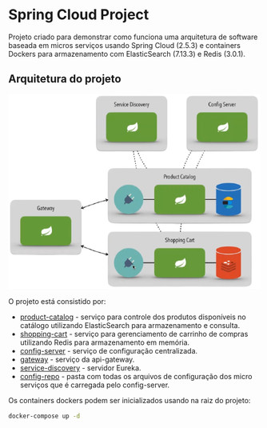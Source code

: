 # Spring Cloud Project

Projeto criado para demonstrar como funciona uma arquitetura de software baseada em micros serviços usando Spring Cloud (2.5.3) e containers Dockers para armazenamento com ElasticSearch (7.13.3) e Redis (3.0.1).

## Arquitetura do projeto

![arquitetura do projeto](https://github.com/Djeymisson/santander-fullstack-developer/blob/main/spring-cloud/arch.png)

O projeto está consistido por:

- [product-catalog](https://github.com/Djeymisson/santander-fullstack-developer/tree/main/spring-cloud/product-catalog) - serviço para controle dos produtos disponíveis no catálogo utilizando ElasticSearch para armazenamento e consulta.
- [shopping-cart](https://github.com/Djeymisson/santander-fullstack-developer/tree/main/spring-cloud/shopping-cart) - serviço para gerenciamento de carrinho de compras utilizando Redis para armazenamento em memória.
- [config-server](https://github.com/Djeymisson/santander-fullstack-developer/tree/main/spring-cloud/config-server) - serviço de configuração centralizada.
- [gateway](https://github.com/Djeymisson/santander-fullstack-developer/tree/main/spring-cloud/gateway) - serviço da api-gateway.
- [service-discovery](https://github.com/Djeymisson/santander-fullstack-developer/tree/main/spring-cloud/service-discovery) - servidor Eureka.
- [config-repo](https://github.com/Djeymisson/santander-fullstack-developer/tree/main/spring-cloud/config-repo) - pasta com todas os arquivos de configuração dos micro serviços que é carregada pelo config-server.

Os containers dockers podem ser inicializados usando na raiz do projeto:

```sh
docker-compose up -d
```
